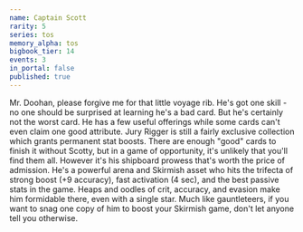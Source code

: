 ```yaml
---
name: Captain Scott
rarity: 5
series: tos
memory_alpha: tos
bigbook_tier: 14
events: 3
in_portal: false
published: true
---
```


Mr. Doohan, please forgive me for that little voyage rib. He's got one skill - no one should be surprised at learning he's a bad card. But he's certainly not the worst card. He has a few useful offerings while some cards can't even claim one good attribute. Jury Rigger is still a fairly exclusive collection which grants permanent stat boosts. There are enough "good" cards to finish it without Scotty, but in a game of opportunity, it's unlikely that you'll find them all. However it's his shipboard prowess that's worth the price of admission. He's a powerful arena and Skirmish asset who hits the trifecta of strong boost (+9 accuracy), fast activation (4 sec), and the best passive stats in the game. Heaps and oodles of crit, accuracy, and evasion make him formidable there, even with a single star. Much like gauntleteers, if you want to snag one copy of him to boost your Skirmish game, don't let anyone tell you otherwise.
